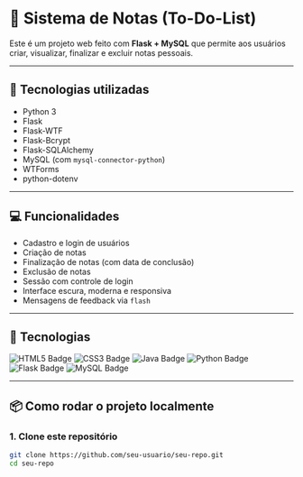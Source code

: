 # 📝 Sistema de Notas (To-Do-List)

Este é um projeto web feito com **Flask + MySQL** que permite aos usuários criar, visualizar, finalizar e excluir notas pessoais.

---

## 🚀 Tecnologias utilizadas

- Python 3
- Flask
- Flask-WTF
- Flask-Bcrypt
- Flask-SQLAlchemy
- MySQL (com `mysql-connector-python`)
- WTForms
- python-dotenv

---

## 💻 Funcionalidades

- Cadastro e login de usuários
- Criação de notas
- Finalização de notas (com data de conclusão)
- Exclusão de notas
- Sessão com controle de login
- Interface escura, moderna e responsiva
- Mensagens de feedback via `flash`

---

## 🚀 Tecnologias

<div>
  <img src="https://img.shields.io/badge/HTML5-E34F26?style=for-the-badge&logo=html5&logoColor=white" alt="HTML5 Badge" />
  <img src="https://img.shields.io/badge/CSS3-1572B6?style=for-the-badge&logo=css3&logoColor=white" alt="CSS3 Badge" />
  <img src="https://img.shields.io/badge/Java-007396?style=for-the-badge&logo=java&logoColor=white" alt="Java Badge" />
  <img src="https://img.shields.io/badge/Python-3776AB?style=for-the-badge&logo=python&logoColor=white" alt="Python Badge" />
  <img src="https://img.shields.io/badge/Flask-000000?style=for-the-badge&logo=flask&logoColor=white" alt="Flask Badge" />
  <img src="https://img.shields.io/badge/MySQL-4479A1?style=for-the-badge&logo=mysql&logoColor=white" alt="MySQL Badge" />
</div>

---

## 📦 Como rodar o projeto localmente

### 1. Clone este repositório

```bash
git clone https://github.com/seu-usuario/seu-repo.git
cd seu-repo
